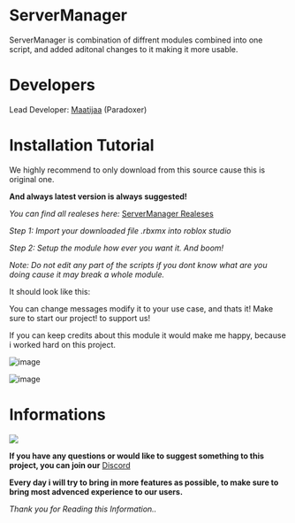 # ServerManager

ServerManager is combination of diffrent modules combined into one script, and added aditonal changes to it making it more usable.

# Developers

 Lead Developer: [Maatijaa](https://github.com/Maatijaa/) (Paradoxer)

# Installation Tutorial

 We highly recommend to only download from this source cause this is original one.

**And always latest version is always suggested!**

*You can find all realeses here:* [ServerManager Realeses](https://github.com/Maatijaa/ServerManager/releases/)

*Step 1: Import your downloaded file .rbxmx into roblox studio*

*Step 2: Setup the module how ever you want it. And boom!*

*Note: Do not edit any part of the scripts if you dont know what are you doing cause it may break a whole module.*


It should look like this:

You can change messages modify it to your use case, and thats it! Make sure to start our project! to support us!

If you can keep credits about this module it would make me happy, because i worked hard on this project.

![image](https://github.com/user-attachments/assets/dcba956a-2d1c-49c1-bd48-280a1524ec67)

![image](https://github.com/user-attachments/assets/da7e4d65-3704-43ac-a27c-e1d714723326)

# Informations

![](https://img.shields.io/github/license/Maatijaa/ServerManager)

**If you have any questions or would like to suggest something to this project, you can join our** [Discord](https://discord.gg/Dn4RnDu2wS)

**Every day i will try to bring in more features as possible, to make sure to bring most advenced experience to our users.**

*Thank you for Reading this Information..*

